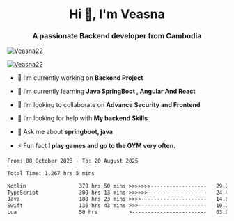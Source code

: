 <h1 align="center">Hi 👋, I'm Veasna</h1>
<h3 align="center">A passionate Backend developer from Cambodia</h3>

<p align="left"> <img src="https://komarev.com/ghpvc/?username=Veasna22&label=Profile%20views&color=0e75b6&style=flat" alt="Veasna22" /> </p>

<p align="left"> <a href="https://github.com/ryo-ma/github-profile-trophy"><img src="https://github-profile-trophy.vercel.app/?username=veasna22&theme=dracula" alt="Veasna22" /></a> </p>

- 🔭 I’m currently working on **Backend Project**

- 🌱 I’m currently learning **Java SpringBoot , Angular And React**

- 👯 I’m looking to collaborate on **Advance Security and Frontend**

- 🤝 I’m looking for help with **My backend Skills**

- 💬 Ask me about **springboot, java**

- ⚡ Fun fact **I play games and go to the GYM very often.**

<!--START_SECTION:waka-->

```txt
From: 08 October 2023 - To: 20 August 2025

Total Time: 1,267 hrs 5 mins

Kotlin                 370 hrs 50 mins >>>>>>>------------------   29.27 %
TypeScript             309 hrs 13 mins >>>>>>-------------------   24.40 %
Java                   188 hrs 23 mins >>>>---------------------   14.87 %
Swift                  136 hrs 43 mins >>>----------------------   10.79 %
Lua                    50 hrs          >------------------------   03.95 %
```

<!--END_SECTION:waka-->
